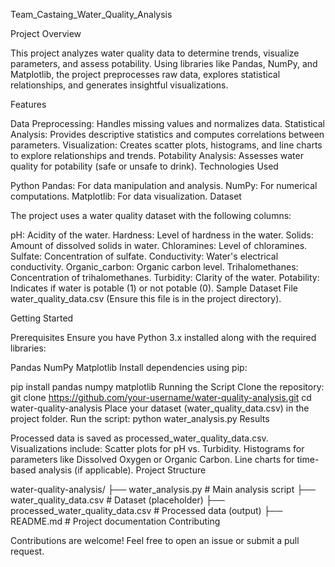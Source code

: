Team_Castaing_Water_Quality_Analysis

Project Overview

This project analyzes water quality data to determine trends, visualize parameters, and assess potability. Using libraries like Pandas, NumPy, and Matplotlib, the project preprocesses raw data, explores statistical relationships, and generates insightful visualizations.

Features

Data Preprocessing: Handles missing values and normalizes data.
Statistical Analysis: Provides descriptive statistics and computes correlations between parameters.
Visualization: Creates scatter plots, histograms, and line charts to explore relationships and trends.
Potability Analysis: Assesses water quality for potability (safe or unsafe to drink).
Technologies Used

Python
Pandas: For data manipulation and analysis.
NumPy: For numerical computations.
Matplotlib: For data visualization.
Dataset

The project uses a water quality dataset with the following columns:

pH: Acidity of the water.
Hardness: Level of hardness in the water.
Solids: Amount of dissolved solids in water.
Chloramines: Level of chloramines.
Sulfate: Concentration of sulfate.
Conductivity: Water's electrical conductivity.
Organic_carbon: Organic carbon level.
Trihalomethanes: Concentration of trihalomethanes.
Turbidity: Clarity of the water.
Potability: Indicates if water is potable (1) or not potable (0).
Sample Dataset File
water_quality_data.csv (Ensure this file is in the project directory).

Getting Started

Prerequisites
Ensure you have Python 3.x installed along with the required libraries:

Pandas
NumPy
Matplotlib
Install dependencies using pip:

pip install pandas numpy matplotlib
Running the Script
Clone the repository:
git clone https://github.com/your-username/water-quality-analysis.git
cd water-quality-analysis
Place your dataset (water_quality_data.csv) in the project folder.
Run the script:
python water_analysis.py
Results

Processed data is saved as processed_water_quality_data.csv.
Visualizations include:
Scatter plots for pH vs. Turbidity.
Histograms for parameters like Dissolved Oxygen or Organic Carbon.
Line charts for time-based analysis (if applicable).
Project Structure

water-quality-analysis/
├── water_analysis.py         # Main analysis script
├── water_quality_data.csv    # Dataset (placeholder)
├── processed_water_quality_data.csv # Processed data (output)
├── README.md                 # Project documentation
Contributing

Contributions are welcome! Feel free to open an issue or submit a pull request.
